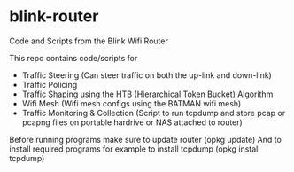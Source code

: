 # blink-router
Code and Scripts from the Blink Wifi Router

This repo contains code/scripts for
- Traffic Steering (Can steer traffic on both the up-link and down-link)
- Traffic Policing 
- Traffic Shaping using the HTB (Hierarchical Token Bucket) Algorithm
- Wifi Mesh (Wifi mesh configs using the BATMAN wifi mesh)
- Traffic Monitoring & Collection (Script to run tcpdump and store pcap or pcapng files on portable hardrive or NAS attached to router)

Before running programs make sure to update router (opkg update)
And to install required programs for example to install tcpdump (opkg install tcpdump)
